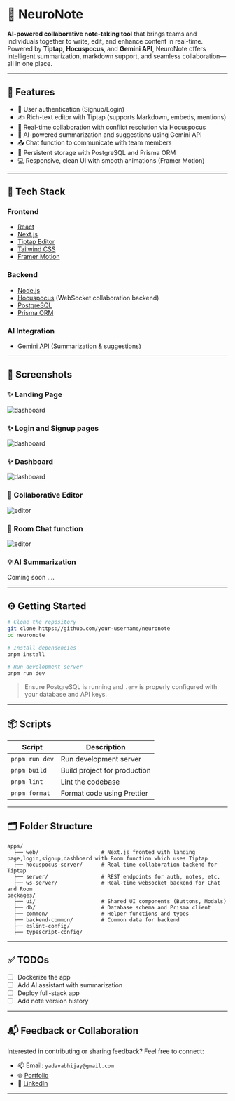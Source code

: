 
# 🧠 NeuroNote

**AI-powered collaborative note-taking tool** that brings teams and individuals together to write, edit, and enhance content in real-time. Powered by **Tiptap**, **Hocuspocus**, and **Gemini API**, NeuroNote offers intelligent summarization, markdown support, and seamless collaboration—all in one place.

---

## 🚀 Features

* 🔐 User authentication (Signup/Login)
* ✍️ Rich-text editor with Tiptap (supports Markdown, embeds, mentions)
* 🔁 Real-time collaboration with conflict resolution via Hocuspocus
* 🧠 AI-powered summarization and suggestions using Gemini API
* 📤 Chat function to communicate with team members
* 💾 Persistent storage with PostgreSQL and Prisma ORM
* 💻 Responsive, clean UI with smooth animations (Framer Motion)

---

## 🧰 Tech Stack

### Frontend

* [React](https://reactjs.org/)
* [Next.js](https://nextjs.org/)
* [Tiptap Editor](https://tiptap.dev/)
* [Tailwind CSS](https://tailwindcss.com/)
* [Framer Motion](https://www.framer.com/motion/)

### Backend

* [Node.js](https://nodejs.org/)
* [Hocuspocus](https://hocuspocus.dev/) (WebSocket collaboration backend)
* [PostgreSQL](https://www.postgresql.org/)
* [Prisma ORM](https://www.prisma.io/)

### AI Integration

* [Gemini API](https://ai.google.dev/gemini-api/docs) (Summarization & suggestions)

---

## 📸 Screenshots

### ✨ Landing Page

![dashboard](https://github.com/user-attachments/assets/your-image-id)

### ✨ Login and Signup pages

![dashboard](https://github.com/user-attachments/assets/your-image-id)


### ✨ Dashboard

![dashboard](https://github.com/user-attachments/assets/your-image-id)

### 📝 Collaborative Editor

![editor](https://github.com/user-attachments/assets/your-image-id)

### 📝 Room Chat function

![editor](https://github.com/user-attachments/assets/your-image-id)

### 💡 AI Summarization

Coming soon ....

---

## ⚙️ Getting Started

```bash
# Clone the repository
git clone https://github.com/your-username/neuronote
cd neuronote

# Install dependencies
pnpm install

# Run development server
pnpm run dev
```

> Ensure PostgreSQL is running and `.env` is properly configured with your database and API keys.

---

## 📦 Scripts

| Script         | Description                  |
| -------------- | ---------------------------- |
| `pnpm run dev` | Run development server       |
| `pnpm build`   | Build project for production |
| `pnpm lint`    | Lint the codebase            |
| `pnpm format`  | Format code using Prettier   |

---

## 🗂️ Folder Structure

```
apps/
  ├── web/                    # Next.js fronted with landing page,login,signup,dashboard with Room function which uses Tiptap
  ├── hocuspocus-server/      # Real-time collaboration backend for Tiptap
  ├── server/                 # REST endpoints for auth, notes, etc.
  ├── ws-server/              # Real-time websocket backend for Chat and Room
packages/
  ├── ui/                     # Shared UI components (Buttons, Modals)
  ├── db/                     # Database schema and Prisma client
  ├── common/                 # Helper functions and types
  ├── backend-common/         # Common data for backend
  ├── eslint-config/
  ├── typescript-config/
```

---

## ✅ TODOs

* [ ] Dockerize the app
* [ ] Add AI assistant with summarization
* [ ] Deploy full-stack app
* [ ] Add note version history

---

## 📬 Feedback or Collaboration

Interested in contributing or sharing feedback? Feel free to connect:

* 📫 Email: `yadavabhijay@gmail.com`
* 🌐 [Portfolio](#)
* 💼 [LinkedIn]()

---
